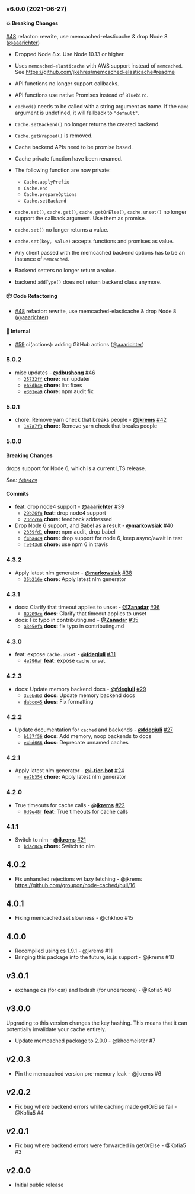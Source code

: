 ### v6.0.0 (2021-06-27)
<a id="v6.0.0"></a>
#### 💥 Breaking Changes

[#48](https://github.com/groupon/node-cached/pull/48) refactor: rewrite, use memcached-elasticache & drop Node 8 ([@aaarichter](https://github.com/aaarichter))

- Dropped Node 8.x. Use Node 10.13 or higher.
- Uses `memcached-elasticache` with AWS support instead of `memcached`. See https://github.com/jkehres/memcached-elasticache#readme
- API functions no longer support callbacks.
- API functions use native Promises instead of `Bluebird`.
- `cached()` needs to be called with a string argument as name. If the `name` argument is undefined, it will fallback to `"default"`.

- `Cache.setBackend()` no longer returns the created backend.
- `Cache.getWrapped()` is removed.
- Cache backend APIs need to be promise based.
- Cache private function have been renamed.
- The following function are now private:
  - `Cache.applyPrefix`
  - `Cache.end`
  - `Cache.prepareOptions`
  - `Cache.setBackend`

- `cache.set()`, `cache.get()`, `cache.getOrElse()`, `cache.unset()` no longer support the callback argument. Use them as promise.
- `cache.set()` no longer returns a value.
- `cache.set(key, value)` accepts functions and promises as value.

- Any client passed with the memcached backend options has to be an instance of `Memcached`.
- Backend setters no longer return a value.
- backend `addType()` does not return backend class anymore.

#### 📦️ Code Refactoring

* [#48](https://github.com/groupon/node-cached/pull/48) refactor: rewrite, use memcached-elasticache & drop Node 8 ([@aaarichter](https://github.com/aaarichter))

#### 🏡 Internal

* [#59](https://github.com/groupon/node-cached/pull/59) ci(actions): adding GitHub actions ([@aaarichter](https://github.com/aaarichter))


### 5.0.2

* misc updates - **[@dbushong](https://github.com/dbushong)** [#46](https://github.com/groupon/node-cached/pull/46)
  - [`25732ff`](https://github.com/groupon/node-cached/commit/25732ffaf461edddb9c03db28bb3c6b4f8d91342) **chore:** run updater
  - [`eb5db4e`](https://github.com/groupon/node-cached/commit/eb5db4e64de5e6472de68c9e18cd9b3d05e066d3) **chore:** lint fixes
  - [`e301ea9`](https://github.com/groupon/node-cached/commit/e301ea90eb56b2ce143fc394eea869538f3a3716) **chore:** npm audit fix


### 5.0.1

* chore: Remove yarn check that breaks people - **[@jkrems](https://github.com/jkrems)** [#42](https://github.com/groupon/node-cached/pull/42)
  - [`147a7f3`](https://github.com/groupon/node-cached/commit/147a7f3e1a5dd1a3690e134facf077b3b3329edf) **chore:** Remove yarn check that breaks people


### 5.0.0

#### Breaking Changes

drops support for Node 6, which is a current LTS release.

*See: [`f4ba4c9`](https://github.com/groupon/node-cached/commit/f4ba4c988b5d5db0cf07edfe9f0013d5fada075f)*

#### Commits

* feat: drop node4 support - **[@aaarichter](https://github.com/aaarichter)** [#39](https://github.com/groupon/node-cached/pull/39)
  - [`29b26fa`](https://github.com/groupon/node-cached/commit/29b26fa240033cd7b5409407ea42b375a29c4c33) **feat:** drop node4 support
  - [`23dcc6a`](https://github.com/groupon/node-cached/commit/23dcc6aa409f82be5485f3041948a9cdd1c1755e) **chore:** feedback addressed
* Drop Node 6 support, and Babel as a result - **[@markowsiak](https://github.com/markowsiak)** [#40](https://github.com/groupon/node-cached/pull/40)
  - [`2339fd1`](https://github.com/groupon/node-cached/commit/2339fd1d2064e6bab3f21fce0ca68af3916be129) **chore:** npm audit, drop babel
  - [`f4ba4c9`](https://github.com/groupon/node-cached/commit/f4ba4c988b5d5db0cf07edfe9f0013d5fada075f) **chore:** drop support for node 6, keep async/await in test
  - [`fe943d8`](https://github.com/groupon/node-cached/commit/fe943d8b7b34c7d4439e674cacc675699e3ba98e) **chore:** use npm 6 in travis


### 4.3.2

* Apply latest nlm generator - **[@markowsiak](https://github.com/markowsiak)** [#38](https://github.com/groupon/node-cached/pull/38)
  - [`35b216e`](https://github.com/groupon/node-cached/commit/35b216e3d11b94502d968d40fcf7f34e7a5b507e) **chore:** Apply latest nlm generator


### 4.3.1

* docs: Clarify that timeout applies to unset - **[@Zanadar](https://github.com/Zanadar)** [#36](https://github.com/groupon/node-cached/pull/36)
  - [`89209ce`](https://github.com/groupon/node-cached/commit/89209cefca9ad39ea1b2a789dd49e23d65eee960) **docs:** Clarify that timeout applies to unset
* docs: Fix typo in contributing.md - **[@Zanadar](https://github.com/Zanadar)** [#35](https://github.com/groupon/node-cached/pull/35)
  - [`a3e5efa`](https://github.com/groupon/node-cached/commit/a3e5efaeec84e115de7fea035d5f69efc08cae3e) **docs:** fix typo in contributing.md


### 4.3.0

* feat: expose `cache.unset` - **[@fdegiuli](https://github.com/fdegiuli)** [#31](https://github.com/groupon/node-cached/pull/31)
  - [`4e296af`](https://github.com/groupon/node-cached/commit/4e296afed9ce305ed27f94fb9d0e011a01d0bd87) **feat:** expose `cache.unset`


### 4.2.3

* docs: Update memory backend docs - **[@fdegiuli](https://github.com/fdegiuli)** [#29](https://github.com/groupon/node-cached/pull/29)
  - [`3cebdb3`](https://github.com/groupon/node-cached/commit/3cebdb3cdb0dc997803d81d6c8c615e308261b0b) **docs:** Update memory backend docs
  - [`dabce45`](https://github.com/groupon/node-cached/commit/dabce45603667e7112a87bf5592eaab73aac3b0e) **docs:** Fix formatting


### 4.2.2

* Update documentation for `cached` and backends - **[@fdegiuli](https://github.com/fdegiuli)** [#27](https://github.com/groupon/node-cached/pull/27)
  - [`b137f56`](https://github.com/groupon/node-cached/commit/b137f56b77f1278ca6ab3680b6a0d1187941f788) **docs:** Add memory, noop backends to docs
  - [`e4bd666`](https://github.com/groupon/node-cached/commit/e4bd6667d8f9fa2f4017876badee9e28e9d0bd49) **docs:** Deprecate unnamed caches


### 4.2.1

* Apply latest nlm generator - **[@i-tier-bot](https://github.com/i-tier-bot)** [#24](https://github.com/groupon/node-cached/pull/24)
  - [`ee2b354`](https://github.com/groupon/node-cached/commit/ee2b354f83c2ee0fa4cc865e49bb4c6c4434c001) **chore:** Apply latest nlm generator


### 4.2.0

* True timeouts for cache calls - **[@jkrems](https://github.com/jkrems)** [#22](https://github.com/groupon/node-cached/pull/22)
  - [`0d9e48f`](https://github.com/groupon/node-cached/commit/0d9e48fc07b82723a481499084a9bf14f3bc1b0d) **feat:** True timeouts for cache calls


### 4.1.1

* Switch to nlm - **[@jkrems](https://github.com/jkrems)** [#21](https://github.com/groupon/node-cached/pull/21)
  - [`bdac8c6`](https://github.com/groupon/node-cached/commit/bdac8c6f1f68e6296abf513c941736c88771149a) **chore:** Switch to nlm


4.0.2
-----
* Fix unhandled rejections w/ lazy fetching - @jkrems
  https://github.com/groupon/node-cached/pull/16

4.0.1
-----
* Fixing memcached.set slowness - @chkhoo #15

4.0.0
-----
* Recompiled using cs 1.9.1 - @jkrems #11
* Bringing this package into the future, io.js support - @jkrems #10

v3.0.1
------
* exchange cs (for csr) and lodash (for underscore) - @Kofia5 #8

v3.0.0
------
Upgrading to this version changes the key hashing.
This means that it can potentially invalidate your cache entirely.

* Update memcached package to 2.0.0 - @khoomeister #7

v2.0.3
------
* Pin the memcached version pre-memory leak - @jkrems #6

v2.0.2
------
* Fix bug where backend errors while caching made getOrElse fail - @Kofia5 #4

v2.0.1
------
* Fix bug where backend errors were forwarded in getOrElse - @Kofia5 #3

v2.0.0
------
* Initial public release
